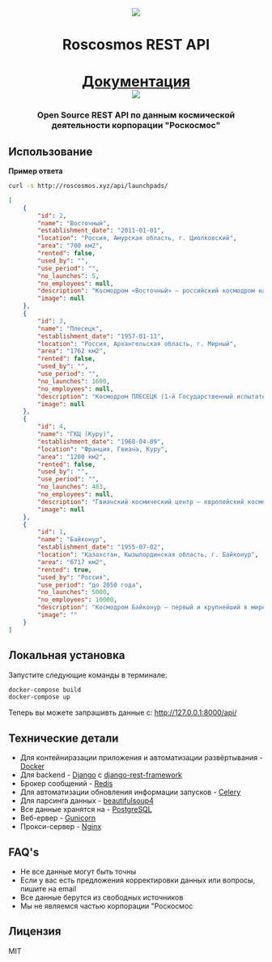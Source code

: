 <p align="center"><img src="https://upload.wikimedia.org/wikipedia/commons/thumb/d/da/Roscosmos_logo_ru.svg/381px-Roscosmos_logo_ru.svg.png"></p>

<h1 align="center">Roscosmos REST API</h1>

<h1 align="center">
<h1 align="center">
<a href="https://documenter.getpostman.com/view/6866794/SWLh5Rqu?version=latest">Документация</a>
<br/>
<a href="https://en.wikipedia.org/wiki/Representational_state_transfer"><img src="https://img.shields.io/badge/interface-REST-brightgreen.svg?longCache=true&style=flat-square"></a>
</h1>

<h3 align="center">Open Source REST API по данным космической деятельности корпорации "Роскосмос"</h3>

## Использование

**Пример ответа**

```bash
curl -s http://roscosmos.xyz/api/launchpads/
```

```json
[
    {
        "id": 2,
        "name": "Восточный",
        "establishment_date": "2011-01-01",
        "location": "Россия, Амурская область, г. Циолковский",
        "area": "700 км2",
        "rented": false,
        "used_by": "",
        "use_period": "",
        "no_launches": 5,
        "no_employees": null,
        "description": "Космодром «Восточный» — российский космодром на Дальнем Востоке в Амурской области, вблизи города Циолковского, в 45 км севернее города Свободного и одноименного военного космодрома. Ближайшая железнодорожная станция — «Ледяная». Первый российский гражданский космодром. Общая площадь около 700 км²",
        "image": null
    },
    {
        "id": 3,
        "name": "Плесецк",
        "establishment_date": "1957-01-11",
        "location": "Россия, Архангельская область, г. Мирный",
        "area": "1762 км2",
        "rented": false,
        "used_by": "",
        "use_period": "",
        "no_launches": 1600,
        "no_employees": null,
        "description": "Космодром ПЛЕСЕЦК (1-й Государственный испытательный космодром Министерства обороны Российской Федерации) – самый северный и один из крупнейших космодромов мира, обеспечивающий часть российских и международных космических программ, связанных с оборонными, а также прикладными, научными и коммерческими пусками непилотируемых космических аппаратов. \r\nКосмодром расположен в Плесецком районе Архангельской области России. На западе территория космодрома ограничена железной дорогой «Москва-Архангельск», на севере — рекой Емца. Общая площадь космодрома составляет 1762 км², протяженность с севера на юг — 46 км, с востока на запад — 82 км.",
        "image": null
    },
    {
        "id": 4,
        "name": "ГКЦ (Куру)",
        "establishment_date": "1968-04-09",
        "location": "Франция, Гвиана, Куру",
        "area": "1200 км2",
        "rented": false,
        "used_by": "",
        "use_period": "",
        "no_launches": 483,
        "no_employees": null,
        "description": "Гвианский космический центр — европейский космодром, расположенный вблизи города Куру во Французской Гвиане (департамент Франции в Южной Америке). Его расположение около экватора обеспечивает 15% преимущество по полезной нагрузке по сравнению с запусками в восточном направлении с американского космодрома на мысе Канаверал и 40% — при запусках с космодрома Байконур. С начала 70-х годов прошлого века ГКЦ используется для запусков КА ракетами-носителями семейства «Ариан». Космодром используется в интересах совместных европейских космических программ. Руководство работой ГКЦ осуществляет Французский национальный космический центр (CNES). При этом космодром финансируется из бюджета Европейского космического агентства (ЕSА) и используется в интересах совместных европейских космических программ.",
        "image": null
    },
    {
        "id": 1,
        "name": "Байконур",
        "establishment_date": "1955-07-02",
        "location": "Казахстан, Кызылординская область, г. Байконур",
        "area": "6717 км2",
        "rented": true,
        "used_by": "Россия",
        "use_period": "до 2050 года",
        "no_launches": 5000,
        "no_employees": 10000,
        "description": "Космодром Байконур — первый и крупнейший в мире космодром, расположен на территории Казахстана, в Кызылординской области между городом Казалинск и посёлком Джусалы, вблизи посёлка Тюратам. Территория космодрома Байконур составляет 6717 км². Космодром Байконур и город с одноименным названием вместе образуют комплекс «Байконур», арендованный Россией у Казахстана на период до 2050 года.",
        "image": ""
    }
]
```

## Локальная установка
Запустите следующие команды в терминале:
```bash
docker-compose build
docker-compose up
```

Теперь вы можете запрашивть данные с: http://127.0.0.1:8000/api/

## Технические детали
* Для контейниразации приложения и автоматизации развёртывания - [Docker](https://www.docker.com/)
* Для backend - [Django](https://www.djangoproject.com/) c [django-rest-framework](https://www.django-rest-framework.org/)
* Брокер сообщений - [Redis](https://redis.io/)
* Для автоматизации обновления информации запусков - [Celery](http://www.celeryproject.org/)
* Для парсинга данных - [beautifulsoup4](https://www.crummy.com/software/BeautifulSoup/bs4/doc/)
* Все данные хранятся на - [PostgreSQL](https://www.postgresql.org/)
* Веб-ервер - [Gunicorn](https://docs.gunicorn.org/en/stable/)
* Прокси-сервер - [Nginx](https://nginx.org/ru/docs/beginners_guide.html)

## FAQ's
* Не все данные могут быть точны
* Если у вас есть предложения корректировки данных или вопросы, пишите на email
* Все данные берутся из свободных источников
* Мы не являемся частью корпорации "Роскосмос

## Лицензия
MIT

